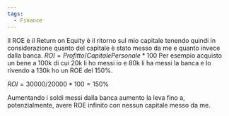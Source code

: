 ```yaml
---
tags:
  - Finance
---
```

Il ROE è il Return on Equity è il ritorno sul mio capitale tenendo quindi in considerazione quanto del capitale è stato messo da me e quanto invece dalla banca.
$ROI = Profitto / CapitalePersonale * 100$
Per esempio acquisto un bene a 100k di cui 20k li ho messi io e 80k li ha messi la banca e lo rivendo a 130k ho un ROE del 150%.

$ROI = 30000 / 20000 * 100 = 150\%$

Aumentando i soldi messi dalla banca aumento la leva fino a, potenzialmente, avere ROE infinito con nessun capitale messo da me.